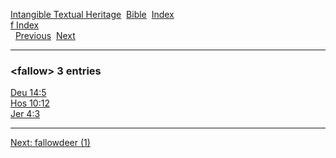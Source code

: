 [Intangible Textual Heritage](../../index)  [Bible](../index) 
[Index](index)   
[f Index](_f_)  
  [Previous](c04063)  [Next](c04065) 

------------------------------------------------------------------------

### &lt;fallow&gt; 3 entries

[Deu 14:5](../kjv/deu014.htm#005)  
[Hos 10:12](../kjv/hos010.htm#012)  
[Jer 4:3](../kjv/jer004.htm#003)  

------------------------------------------------------------------------

[Next: fallowdeer (1)](c04065)
